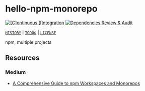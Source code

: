 # hello-npm-monorepo

[![[C]ontinuous [I]ntegration](https://github.com/percebus/hello-npm-monorepo/actions/workflows/always.yml/badge.svg)](https://github.com/percebus/hello-npm-monorepo/actions/workflows/always.yml) [![Dependencies Review & Audit](https://github.com/percebus/hello-npm-monorepo/actions/workflows/dependency-review.yml/badge.svg?event=pull_request)](https://github.com/percebus/hello-npm-monorepo/actions/workflows/dependency-review.yml)

[`HISTORY`](HISTORY.md) | [`TODO`s](TODO.md) | [`LICENSE`](LICENSE)

npm, multiple projects

## Resources

### Medium

- [A Comprehensive Guide to npm Workspaces and Monorepos](https://leticia-mirelly.medium.com/a-comprehensive-guide-to-npm-workspaces-and-monorepos-ce0cdfe1c625)
